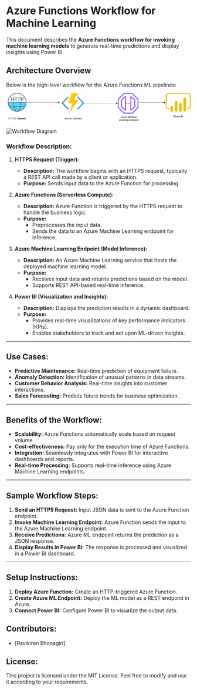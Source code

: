 
# Azure Functions Workflow for Machine Learning

This document describes the **Azure Functions workflow for invoking machine learning models** to generate real-time predictions and display insights using Power BI.

## **Architecture Overview**

Below is the high-level workflow for the Azure Functions ML pipelines:

![Workflow Diagram](media/Azure_Functions_ML.drawio.png)

![Workflow Diagram](media/Azure_Functions_MLOPS.png")

### **Workflow Description:**

1. **HTTPS Request (Trigger):**
   - **Description:** The workflow begins with an HTTPS request, typically a REST API call made by a client or application.
   - **Purpose:** Sends input data to the Azure Function for processing.
   
2. **Azure Functions (Serverless Compute):**
   - **Description:** Azure Function is triggered by the HTTPS request to handle the business logic.
   - **Purpose:**
     - Preprocesses the input data.
     - Sends the data to an Azure Machine Learning endpoint for inference.
   
3. **Azure Machine Learning Endpoint (Model Inference):**
   - **Description:** An Azure Machine Learning service that hosts the deployed machine learning model.
   - **Purpose:** 
     - Receives input data and returns predictions based on the model.
     - Supports REST API-based real-time inference.

4. **Power BI (Visualization and Insights):**
   - **Description:** Displays the prediction results in a dynamic dashboard.
   - **Purpose:** 
     - Provides real-time visualizations of key performance indicators (KPIs).
     - Enables stakeholders to track and act upon ML-driven insights.

---

## **Use Cases:**
   - **Predictive Maintenance:** Real-time prediction of equipment failure.
   - **Anomaly Detection:** Identification of unusual patterns in data streams.
   - **Customer Behavior Analysis:** Real-time insights into customer interactions.
   - **Sales Forecasting:** Predicts future trends for business optimization.

---

## **Benefits of the Workflow:**
   - **Scalability:** Azure Functions automatically scale based on request volume.
   - **Cost-effectiveness:** Pay only for the execution time of Azure Functions.
   - **Integration:** Seamlessly integrates with Power BI for interactive dashboards and reports.
   - **Real-time Processing:** Supports real-time inference using Azure Machine Learning endpoints.

---

## **Sample Workflow Steps:**
1. **Send an HTTPS Request:** Input JSON data is sent to the Azure Function endpoint.
2. **Invoke Machine Learning Endpoint:** Azure Function sends the input to the Azure Machine Learning endpoint.
3. **Receive Predictions:** Azure ML endpoint returns the prediction as a JSON response.
4. **Display Results in Power BI:** The response is processed and visualized in a Power BI dashboard.

---

## **Setup Instructions:**
1. **Deploy Azure Function:** Create an HTTP-triggered Azure Function.
2. **Create Azure ML Endpoint:** Deploy the ML model as a REST endpoint in Azure.
3. **Connect Power BI:** Configure Power BI to visualize the output data.

## **Contributors:**
- [Ravikiran Bhonagiri]

## **License:**
This project is licensed under the MIT License. Feel free to modify and use it according to your requirements.

